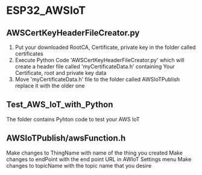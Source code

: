 # ESP32_AWSIoT
## AWSCertKeyHeaderFileCreator.py
1. Put your downloaded RootCA, Certificate, private key in the folder called certificates
2. Execute Python Code 'AWSCertKeyHeaderFileCreator.py' which will create a header file called 'myCertificateData.h' containing Your Certificate, root and private key data
3. Move 'myCertificateData.h' file to the folder called AWSIoTPublish replace it with the older one

## Test_AWS_IoT_with_Python
The folder contains Pyhton code to test your AWS IoT

## AWSIoTPublish/awsFunction.h
Make changes to ThingName with name of the thing you created
Make changes to endPoint with the end point URL in AWIoT Settings menu
Make changes to topicName with the topic name that you desire

